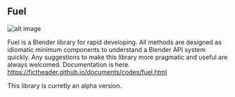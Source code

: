 Fuel
----

![alt image](https://img.shields.io/badge/Blender-2.79b-blue.svg)

Fuel is a Blender library for rapid developing. All methods are designed as idiomatic minimum components to understand a Blender API system quickly. Any suggestions to make this library more pragmatic and useful are always welcomed. Documentation is here. https://fictheader.github.io/documents/codes/fuel.html

This library is curretly an alpha version.

